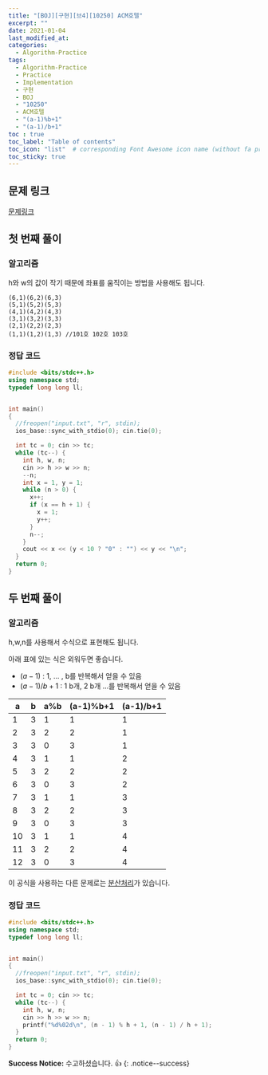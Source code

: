 ```yaml
---
title: "[BOJ][구현][브4][10250] ACM호텔"
excerpt: ""
date: 2021-01-04
last_modified_at: 
categories:
  - Algorithm-Practice
tags:
  - Algorithm-Practice
  - Practice
  - Implementation
  - 구현
  - BOJ
  - "10250"
  - ACM호텔
  - "(a-1)%b+1"
  - "(a-1)/b+1"
toc : true
toc_label: "Table of contents"
toc_icon: "list"  # corresponding Font Awesome icon name (without fa prefix)
toc_sticky: true
---
```


## 문제 링크

[문제링크](boj.kr/10250)  

## 첫 번째 풀이

### 알고리즘

h와 w의 값이 작기 때문에 좌표를 움직이는 방법을 사용해도 됩니다.

```
(6,1)(6,2)(6,3)
(5,1)(5,2)(5,3)
(4,1)(4,2)(4,3)
(3,1)(3,2)(3,3)
(2,1)(2,2)(2,3)
(1,1)(1,2)(1,3) //101호 102호 103호
```

### 정답 코드

```cpp
#include <bits/stdc++.h>
using namespace std;
typedef long long ll;


int main()
{
  //freopen("input.txt", "r", stdin);
  ios_base::sync_with_stdio(0); cin.tie(0);

  int tc = 0; cin >> tc;
  while (tc--) {
    int h, w, n;
    cin >> h >> w >> n;
    --n;
    int x = 1, y = 1;
    while (n > 0) {
      x++;
      if (x == h + 1) {
        x = 1;
        y++;
      }
      n--;
    }
    cout << x << (y < 10 ? "0" : "") << y << "\n";
  }
  return 0;
}
```

## 두 번째 풀이


### 알고리즘

h,w,n를 사용해서 수식으로 표현해도 됩니다.  

아래 표에 있는 식은 외워두면 좋습니다. 

- $(a-1)%b+1$ : 1, ... , b를 반복해서 얻을 수 있음
- $(a-1)/b+1$ : 1 b개, 2 b개 ...를 반복해서 얻을 수 있음

| a  | b | a%b | (a-1)%b+1 | (a-1)/b+1 |
| -- | - | --- | --------- | --------- |
| 1  | 3 | 1   | 1         | 1         |
| 2  | 3 | 2   | 2         | 1         |
| 3  | 3 | 0   | 3         | 1         |
| 4  | 3 | 1   | 1         | 2         |
| 5  | 3 | 2   | 2         | 2         |
| 6  | 3 | 0   | 3         | 2         |
| 7  | 3 | 1   | 1         | 3         |
| 8  | 3 | 2   | 2         | 3         |
| 9  | 3 | 0   | 3         | 3         |
| 10 | 3 | 1   | 1         | 4         |
| 11 | 3 | 2   | 2         | 4         |
| 12 | 3 | 0   | 3         | 4         |

이 공식을 사용하는 다른 문제로는 [분산처리](https://hwanseok-dev.github.io/algorithm/boj-impl-1009/)가 있습니다.

### 정답 코드

```cpp
#include <bits/stdc++.h>
using namespace std;
typedef long long ll;


int main()
{
  //freopen("input.txt", "r", stdin);
  ios_base::sync_with_stdio(0); cin.tie(0);

  int tc = 0; cin >> tc;
  while (tc--) {
    int h, w, n;
    cin >> h >> w >> n;
    printf("%d%02d\n", (n - 1) % h + 1, (n - 1) / h + 1);
  }
  return 0;
}
```

**Success Notice:**
수고하셨습니다. :+1:
{: .notice--success}


